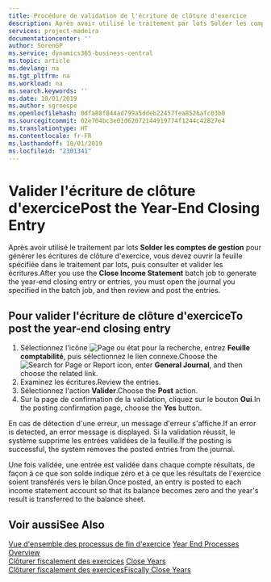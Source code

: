 ```yaml
---
title: Procédure de validation de l'écriture de clôture d'exercice
description: Après avoir utilisé le traitement par lots Solder les comptes de gestion pour générer les écritures de clôture d'exercice, vous devez ouvrir la feuille spécifiée dans le traitement par lots, puis consulter et valider les écritures.
services: project-madeira
documentationcenter: ''
author: SorenGP
ms.service: dynamics365-business-central
ms.topic: article
ms.devlang: na
ms.tgt_pltfrm: na
ms.workload: na
ms.search.keywords: ''
ms.date: 10/01/2019
ms.author: sgroespe
ms.openlocfilehash: 0dfa88f844ad799a5ddeb22457fea8526afc03b0
ms.sourcegitcommit: 02e704bc3e01d62072144919774f1244c42827e4
ms.translationtype: HT
ms.contentlocale: fr-FR
ms.lasthandoff: 10/01/2019
ms.locfileid: "2301341"
---
```

# <a name="post-the-year-end-closing-entry"></a><span data-ttu-id="0a85b-103">Valider l'écriture de clôture d'exercice</span><span class="sxs-lookup"><span data-stu-id="0a85b-103">Post the Year-End Closing Entry</span></span>
<span data-ttu-id="0a85b-104">Après avoir utilisé le traitement par lots **Solder les comptes de gestion** pour générer les écritures de clôture d'exercice, vous devez ouvrir la feuille spécifiée dans le traitement par lots, puis consulter et valider les écritures.</span><span class="sxs-lookup"><span data-stu-id="0a85b-104">After you use the **Close Income Statement** batch job to generate the year-end closing entry or entries, you must open the journal you specified in the batch job, and then review and post the entries.</span></span>  

## <a name="to-post-the-year-end-closing-entry"></a><span data-ttu-id="0a85b-105">Pour valider l'écriture de clôture d'exercice</span><span class="sxs-lookup"><span data-stu-id="0a85b-105">To post the year-end closing entry</span></span>  

1.  <span data-ttu-id="0a85b-106">Sélectionnez l'icône ![Page ou état pour la recherche](../../media/ui-search/search_small.png "Page ou état pour la recherche"), entrez **Feuille comptabilité**, puis sélectionnez le lien connexe.</span><span class="sxs-lookup"><span data-stu-id="0a85b-106">Choose the ![Search for Page or Report](../../media/ui-search/search_small.png "Search for Page or Report icon") icon, enter **General Journal**, and then choose the related link.</span></span>  
2.  <span data-ttu-id="0a85b-107">Examinez les écritures.</span><span class="sxs-lookup"><span data-stu-id="0a85b-107">Review the entries.</span></span>  
3.  <span data-ttu-id="0a85b-108">Sélectionnez l'action **Valider**.</span><span class="sxs-lookup"><span data-stu-id="0a85b-108">Choose the **Post** action.</span></span>  
4.  <span data-ttu-id="0a85b-109">Sur la page de confirmation de la validation, cliquez sur le bouton **Oui**.</span><span class="sxs-lookup"><span data-stu-id="0a85b-109">In the posting confirmation page, choose the **Yes** button.</span></span>  

<span data-ttu-id="0a85b-110">En cas de détection d'une erreur, un message d'erreur s'affiche.</span><span class="sxs-lookup"><span data-stu-id="0a85b-110">If an error is detected, an error message is displayed.</span></span> <span data-ttu-id="0a85b-111">Si la validation réussit, le système supprime les entrées validées de la feuille.</span><span class="sxs-lookup"><span data-stu-id="0a85b-111">If the posting is successful, the system removes the posted entries from the journal.</span></span>  

<span data-ttu-id="0a85b-112">Une fois validée, une entrée est validée dans chaque compte résultats, de façon à ce que son solde indique zéro et à ce que les résultats de l'exercice soient transférés vers le bilan.</span><span class="sxs-lookup"><span data-stu-id="0a85b-112">Once posted, an entry is posted to each income statement account so that its balance becomes zero and the year's result is transferred to the balance sheet.</span></span>  

## <a name="see-also"></a><span data-ttu-id="0a85b-113">Voir aussi</span><span class="sxs-lookup"><span data-stu-id="0a85b-113">See Also</span></span>  
 <span data-ttu-id="0a85b-114">[Vue d'ensemble des processus de fin d'exercice](year-end-processes-overview.md) </span><span class="sxs-lookup"><span data-stu-id="0a85b-114">[Year End Processes Overview](year-end-processes-overview.md) </span></span>  
 <span data-ttu-id="0a85b-115">[Clôturer fiscalement des exercices](how-to-close-years.md) </span><span class="sxs-lookup"><span data-stu-id="0a85b-115">[Close Years](how-to-close-years.md) </span></span>  
 [<span data-ttu-id="0a85b-116">Clôturer fiscalement des exercices</span><span class="sxs-lookup"><span data-stu-id="0a85b-116">Fiscally Close Years</span></span>](how-to-fiscally-close-years.md)
